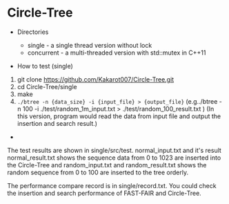 # Circle-Tree
* Directories 
  * single - a single thread version without lock
  * concurrent - a multi-threaded version with std::mutex in C++11

* How to test (single)
1. git clone https://github.com/Kakarot007/Circle-Tree.git
2. cd Circle-Tree/single
3. make
4. `./btree -n {data_size} -i {input_file} > {output_file}`  (e.g../btree -n 100 -i ./test/random_1m_input.txt > ./test/random_100_result.txt ) (In this version, program would read the data from input file and output the insertion and search result.)

* 

The test results are shown in single/src/test. normal_input.txt and it's result normal_result.txt shows the sequence data from 0 to 1023 are inserted into the Circle-Tree and random_input.txt and random_result.txt shows the random sequence from 0 to 100 are inserted to the tree orderly.   

The performance compare record is in single/record.txt. You could check the insertion and search performance of FAST-FAIR and Circle-Tree.